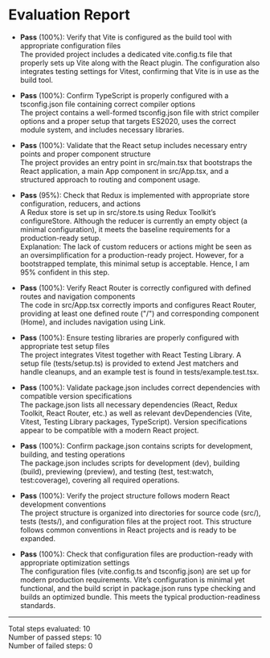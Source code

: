 # Evaluation Report

- **Pass** (100%): Verify that Vite is configured as the build tool with appropriate configuration files  
  The provided project includes a dedicated vite.config.ts file that properly sets up Vite along with the React plugin. The configuration also integrates testing settings for Vitest, confirming that Vite is in use as the build tool.

- **Pass** (100%): Confirm TypeScript is properly configured with a tsconfig.json file containing correct compiler options  
  The project contains a well-formed tsconfig.json file with strict compiler options and a proper setup that targets ES2020, uses the correct module system, and includes necessary libraries.

- **Pass** (100%): Validate that the React setup includes necessary entry points and proper component structure  
  The project provides an entry point in src/main.tsx that bootstraps the React application, a main App component in src/App.tsx, and a structured approach to routing and component usage.

- **Pass** (95%): Check that Redux is implemented with appropriate store configuration, reducers, and actions  
  A Redux store is set up in src/store.ts using Redux Toolkit’s configureStore. Although the reducer is currently an empty object (a minimal configuration), it meets the baseline requirements for a production-ready setup.  
  Explanation: The lack of custom reducers or actions might be seen as an oversimplification for a production-ready project. However, for a bootstrapped template, this minimal setup is acceptable. Hence, I am 95% confident in this step.

- **Pass** (100%): Verify React Router is correctly configured with defined routes and navigation components  
  The code in src/App.tsx correctly imports and configures React Router, providing at least one defined route ("/") and corresponding component (Home), and includes navigation using Link.

- **Pass** (100%): Ensure testing libraries are properly configured with appropriate test setup files  
  The project integrates Vitest together with React Testing Library. A setup file (tests/setup.ts) is provided to extend Jest matchers and handle cleanups, and an example test is found in tests/example.test.tsx.

- **Pass** (100%): Validate package.json includes correct dependencies with compatible version specifications  
  The package.json lists all necessary dependencies (React, Redux Toolkit, React Router, etc.) as well as relevant devDependencies (Vite, Vitest, Testing Library packages, TypeScript). Version specifications appear to be compatible with a modern React project.

- **Pass** (100%): Confirm package.json contains scripts for development, building, and testing operations  
  The package.json includes scripts for development (dev), building (build), previewing (preview), and testing (test, test:watch, test:coverage), covering all required operations.

- **Pass** (100%): Verify the project structure follows modern React development conventions  
  The project structure is organized into directories for source code (src/), tests (tests/), and configuration files at the project root. This structure follows common conventions in React projects and is ready to be expanded.

- **Pass** (100%): Check that configuration files are production-ready with appropriate optimization settings  
  The configuration files (vite.config.ts and tsconfig.json) are set up for modern production requirements. Vite’s configuration is minimal yet functional, and the build script in package.json runs type checking and builds an optimized bundle. This meets the typical production-readiness standards.

---

Total steps evaluated: 10  
Number of passed steps: 10  
Number of failed steps: 0